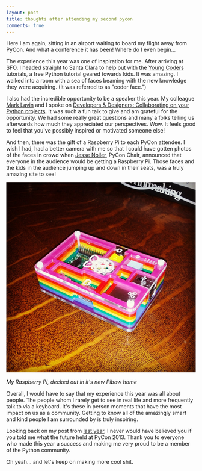 ```yaml
---
layout: post
title: thoughts after attending my second pycon
comments: true
---
```


Here I am again, sitting in an airport waiting to board my flight away from PyCon. And what a conference it has been! Where do I even begin...

The experience this year was one of inspiration for me. After arriving at SFO, I headed straight to Santa Clara to help out with the [Young Coders](https://us.pycon.org/2013/events/letslearnpython/) tutorials, a free Python tutorial geared towards kids. It was amazing. I walked into a room with a sea of faces beaming with the new knowledge they were acquiring. (It was referred to as "coder face.")

I also had the incredible opportunity to be a speaker this year. My colleague [Mark Lavin](http://twitter.com/DrOhYes/) and I spoke on [Developers &amp; Designers: Collaborating on your Python projects](http://lanyrd.com/2013/pycon/scdyym/). It was such a fun talk to give and am grateful for the opportunity. We had some really great questions and many a folks telling us afterwards how much they appreciated our perspectives. Wow. It feels good to feel that you've possibly inspired or motivated someone else!

And then, there was the gift of a Raspberry Pi to each PyCon attendee. I wish I had, had a better camera with me so that I could have gotten photos of the faces in crowd when [Jesse Noller](http://twitter.com/jessenoller/), PyCon Chair, announced that everyone in the audience would be getting a Raspberry Pi. Those faces and the kids in the audience jumping up and down in their seats, was a truly amazing site to see! 

![Raspberry Pi inside of Pibow case](/assets/images/raspberrypi.jpg)

*My Raspberry Pi, decked out in it's new Pibow home*

Overall, I would have to say that my experience this year was all about people. The people whom I rarely get to see in real life and more frequently talk to via a keyboard. It's these in person moments that have the most impact on us as a community. Getting to know all of the amazingly smart and kind people I am surrounded by is truly inspiring.

Looking back on my post from [last year](/blog/2012/mar/13/my-first-pycon/), I never would have believed you if you told me what the future held at PyCon 2013. Thank you to everyone who made this year a success and making me very proud to be a member of the Python community.

Oh yeah... and let's keep on making more cool shit.
